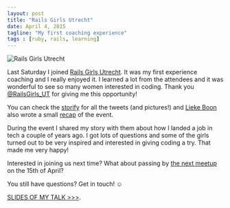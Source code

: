 ```yaml
---
layout: post
title: "Rails Girls Utrecht"
date: April 4, 2015
tagline: "My first coaching experience"
tags : [ruby, rails, learning]
---
```


![Rails Girls Utrecht](http://miriamtocino.github.io/images/posts/rails-girls-utrecht.svg)

Last Saturday I joined [Rails Girls Utrecht](http://railsgirls.com/utrecht). It was my first experience coaching and I really enjoyed it. I learned a lot from the attendees and it was wonderful to see so many women interested in coding. Thank you [@RailsGirls_UT](https://twitter.com/RailsGirls_UT) for giving me this opportunity!

You can check the [storify](https://storify.com/RailsGirls_UT/rails-girls-utrecht) for all the tweets (and pictures!) and [Lieke Boon](https://twitter.com/Lieke2208) also wrote a small [recap](http://codepancake.com/it-really-happened-rails-girls-utrecht/) of the event.

During the event I shared my story with them about how I landed a job in tech a couple of years ago. I got lots of questions and some of the girls turned out to be very inspired and interested in giving coding a try. That made me very happy!

Interested in joining us next time? What about passing by [the next meetup](http://www.meetup.com/RailsGirls-NL/events/197906272/) on the 15th of April?

You still have questions? Get in touch! ☺

[SLIDES OF MY TALK >>>](http://www.miriamtocino.com/projects/from_architect_to_full_time_developer.pdf). 
